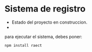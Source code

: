 <h1>Sistema de registro</h1>

- Estado del proyecto en construccion.
- 
para ejecutar el sistema, debes poner:

```npm install raect```
